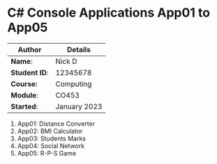 # C# Console Applications App01 to App05
| Author | Details |
| ---- | ---- |
**Name**: | Nick D |
**Student ID**: | 12345678 |
**Course:** | Computing |
**Module**: | CO453     |
**Started**: | January 2023 |    

1. App01: Distance Converter
2. App02: BMI Calculator
3. App03: Students Marks
4. App04: Social Network
5. App05: R-P-S Game
